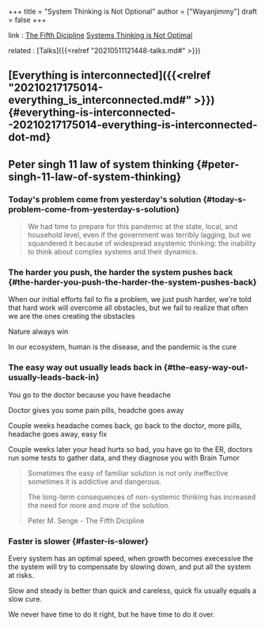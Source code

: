 +++
title = "System Thinking is Not Optional"
author = ["Wayanjimmy"]
draft = false
+++

link
: [The Fifth Dicipline](https://en.wikipedia.org/wiki/The%5FFifth%5FDiscipline) [Systems Thinking is Not Optimal](https://youtu.be/yuvHvi84TFw)

related
: [Talks]({{<relref "20210511121448-talks.md#" >}})


## [Everything is interconnected]({{<relref "20210217175014-everything_is_interconnected.md#" >}}) {#everything-is-interconnected--20210217175014-everything-is-interconnected-dot-md}


## Peter singh 11 law of system thinking {#peter-singh-11-law-of-system-thinking}


### Today's problem come from yesterday's solution {#today-s-problem-come-from-yesterday-s-solution}

> We had time to prepare for this pandemic at the state, local, and household level, even if the government was terribly lagging, but we squandered it because of widespread asystemic thinking: the inability to think about complex systems and their dynamics.


### The harder you push, the harder the system pushes back {#the-harder-you-push-the-harder-the-system-pushes-back}

When our initial efforts fail to fix a problem, we just push harder, we're told that hard work will overcome all obstacles, but we fail to realize that often we are the ones creating the obstacles

Nature always win

In our ecosystem, human is the disease, and the pandemic is the cure


### The easy way out usually leads back in {#the-easy-way-out-usually-leads-back-in}

You go to the doctor because you have headache

Doctor gives you some pain pills, headche goes away

Couple weeks headache comes back, go back to the doctor, more pills, headache goes away, easy fix

Couple weeks later your head hurts so bad, you have go to the ER, doctors run some tests to gather data, and they diagnose you with Brain Tumor

> Sometimes the easy of familiar solution is not only ineffective sometimes it is addictive and dangerous.
>
> The long-term consequences of non-systemic thinking has increased the need for more and more of the solution.
>
> Peter M. Senge - The Fifth Dicipline


### Faster is slower {#faster-is-slower}

Every system has an optimal speed, when growth becomes execessive the the system will try to compensate by slowing down, and put all the system at risks.

Slow and steady is better than quick and careless, quick fix usually equals a slow cure.

We never have time to do it right, but he have time to do it over.
